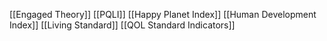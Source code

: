 [[Engaged Theory]]
[[PQLI]]
[[Happy Planet Index]]
[[Human Development Index]]
[[Living Standard]]
[[QOL Standard Indicators]]


